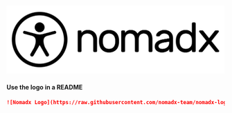 ![Nomadx Logo](logo.svg)

#### Use the logo in a README
```md
![Nomadx Logo](https://raw.githubusercontent.com/nomadx-team/nomadx-logo/master/logo.svg)
```
